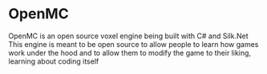 # OpenMC
OpenMC is an open source voxel engine being built with C# and Silk.Net
This engine is meant to be open source to allow people to learn how games work under the hood and to allow them to modify the game to their liking, learning about coding itself
